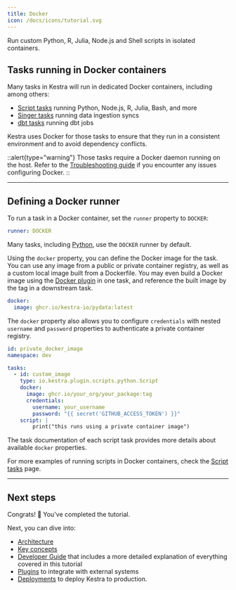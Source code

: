 ```yaml
---
title: Docker
icon: /docs/icons/tutorial.svg
---
```


Run custom Python, R, Julia, Node.js and Shell scripts in isolated containers.

## Tasks running in Docker containers

Many tasks in Kestra will run in dedicated Docker containers, including among others:
- [Script tasks](../08.developer-guide/07.scripts/index.md) running Python, Node.js, R, Julia, Bash, and more
- [Singer tasks](/plugins/plugin-singer) running data ingestion syncs
- [dbt tasks](/plugins/plugin-dbt) running dbt jobs

Kestra uses Docker for those tasks to ensure that they run in a consistent environment and to avoid dependency conflicts.


::alert{type="warning"}
Those tasks require a Docker daemon running on the host. Refer to the [Troubleshooting guide](../faq/01.troubleshooting.md) if you encounter any issues configuring Docker.
::

---

## Defining a Docker runner

To run a task in a Docker container, set the `runner` property to `DOCKER`:

```yaml
runner: DOCKER
```

Many tasks, including [Python](/plugins/plugin-script-python/tasks/io.kestra.plugin.scripts.python.script), use the `DOCKER` runner by default.

Using the `docker` property, you can define the Docker image for the task. You can use any image from a public or private container registry, as well as a custom local image built from a Dockerfile. You may even build a Docker image using the [Docker plugin](/plugins/plugin-docker) in one task, and reference the built image by the tag in a downstream task.

```yaml
docker:
  image: ghcr.io/kestra-io/pydata:latest
```

The `docker` property also allows you to configure `credentials` with nested `username` and `password` properties to authenticate a private container registry.

```yaml
id: private_docker_image
namespace: dev

tasks:
  - id: custom_image
    type: io.kestra.plugin.scripts.python.Script
    docker:
      image: ghcr.io/your_org/your_package:tag
      credentials:
        username: your_username
        password: "{{ secret('GITHUB_ACCESS_TOKEN') }}"
    script: |
        print("this runs using a private container image")
```

The task documentation of each script task provides more details about available `docker` properties.

For more examples of running scripts in Docker containers, check the [Script tasks](../08.developer-guide/07.scripts/index.md) page.

---

## Next steps

Congrats! :tada: You've completed the tutorial.

Next, you can dive into:
- [Architecture](../04.architecture/index.md)
- [Key concepts](../07.concepts/index.md)
- [Developer Guide](../08.developer-guide/index.md) that includes a more detailed explanation of everything covered in this tutorial
- [Plugins](https://kestra.io/plugins) to integrate with external systems
- [Deployments](../10.administrator-guide/index.md) to deploy Kestra to production.
